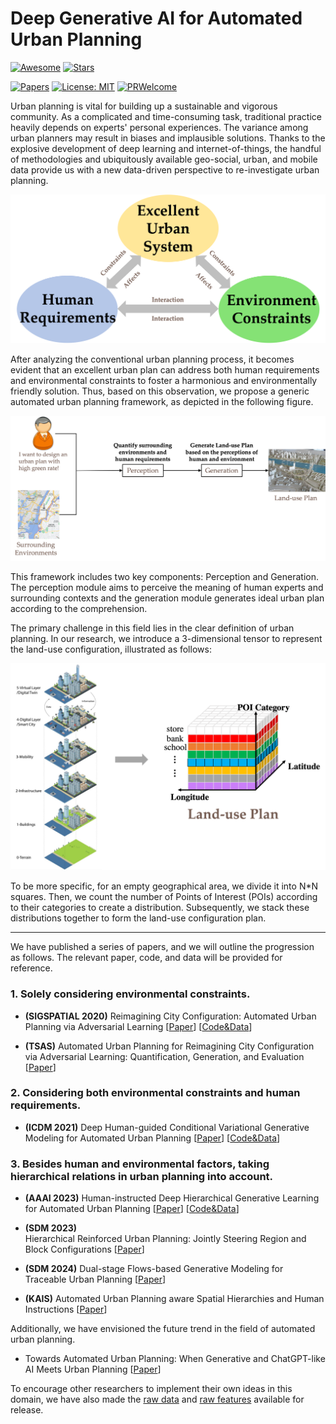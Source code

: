 # Deep Generative AI for Automated Urban Planning
[![Awesome](https://cdn.rawgit.com/sindresorhus/awesome/d7305f38d29fed78fa85652e3a63e154dd8e8829/media/badge.svg)](https://github.com/sindresorhus/awesome)
[![Stars](https://img.shields.io/github/stars/wangdongjie100/Deep-Generative-Learning-for-Automated-Urban-Planning?style=social)](https://img.shields.io/github/stars/wangdongjie100/Deep-Generative-Learning-for-Automated-Urban-Planning?style=social)

[![Papers](https://img.shields.io/badge/PaperNumber-8-blue)](https://img.shields.io/badge/PaperNumber-8-blue)
[![License: MIT](https://img.shields.io/badge/License-MIT-yellow.svg)](https://opensource.org/licenses/MIT)
[![PRWelcome](https://img.shields.io/badge/PRs-Welcome-red)](https://img.shields.io/badge/PRs-Welcome-red)


Urban planning is vital for building up a sustainable and vigorous community. As a complicated and time-consuming task, traditional practice heavily depends on experts' personal experiences. The variance among urban planners may result in biases and implausible solutions. Thanks to the explosive development of deep learning and internet-of-things, the handful of methodologies and ubiquitously available geo-social, urban, and mobile data provide us with a new data-driven perspective to re-investigate urban planning.

![urban](./urban.png)


After analyzing the conventional urban planning process, it becomes evident that an excellent urban plan can address both human requirements and environmental constraints to foster a harmonious and environmentally friendly solution. Thus, based on this observation, we propose a generic automated urban planning framework, as depicted in the following figure.


![automated urban plan](./automated_urban_plan.png)





This framework includes two key components: Perception and Generation. The perception module aims to perceive the meaning of human experts and surrounding contexts and the generation module generates ideal urban plan according to the comprehension.

The primary challenge in this field lies in the clear definition of urban planning. In our research, we introduce a 3-dimensional tensor to represent the land-use configuration, illustrated as follows:

![land-use](./land-use.png)


To be more specific, for an empty geographical area, we divide it into N*N squares. Then, we count the number of Points of Interest (POIs) according to their categories to create a distribution. Subsequently, we stack these distributions together to form the land-use configuration plan.

---

We have published a series of papers, and we will outline the progression as follows. The relevant paper, code, and data will be provided for reference.

<h3><b>1. Solely considering environmental constraints.</b></h3>

* **(SIGSPATIAL 2020)** Reimagining City Configuration: Automated Urban Planning via Adversarial Learning
[[Paper](https://arxiv.org/abs/2008.09912)] [[Code&Data](https://www.dropbox.com/scl/fo/7a416ys4njgwa25nqjjzb/h?dl=0&rlkey=sdl5e8eckeoe0w0lsykdbpl6p)]

* **(TSAS)** Automated Urban Planning for Reimagining City Configuration via Adversarial Learning: Quantification, Generation, and Evaluation 
[[Paper](https://arxiv.org/abs/2112.14699)]


<h3><b>2. Considering both environmental constraints and human requirements.</b></h3>

* **(ICDM 2021)** Deep Human-guided Conditional Variational Generative Modeling for Automated Urban Planning
[[Paper](https://arxiv.org/pdf/2110.07717.pdf)] [[Code&Data](https://www.dropbox.com/scl/fo/hudgsilk6myqfxuu6lz3a/h?dl=0&rlkey=610fr3k0pavza3bag51gzihvb)]




<h3><b>3. Besides human and environmental factors, taking hierarchical relations in urban planning into account.</b></h3>

* **(AAAI 2023)** Human-instructed Deep Hierarchical Generative Learning for Automated Urban Planning
[[Paper](https://ojs.aaai.org/index.php/AAAI/article/view/25589)] [[Code&Data](https://www.dropbox.com/scl/fo/win4kptpf345ire8zdfnm/h?dl=0&rlkey=s3v7g214rte00x96bxuxcwhqt)]

* **(SDM 2023)** 	
Hierarchical Reinforced Urban Planning: Jointly Steering Region and Block Configurations
[[Paper](https://epubs.siam.org/doi/abs/10.1137/1.9781611977653.ch39)]


* **(SDM 2024)** Dual-stage Flows-based Generative Modeling for Traceable Urban Planning
[[Paper](https://arxiv.org/abs/2310.02453)] 






* **(KAIS)** Automated Urban Planning aware Spatial Hierarchies and Human Instructions
[[Paper](https://link.springer.com/article/10.1007/s10115-022-01801-6)]

Additionally, we have envisioned the future trend in the field of automated urban planning.


* Towards Automated Urban Planning: When Generative and ChatGPT-like AI Meets Urban Planning
[[Paper](https://arxiv.org/pdf/2304.03892.pdf)]

To encourage other researchers to implement their own ideas in this domain, we have also made the [raw data](https://www.dropbox.com/sh/tgc3oe9eufadfwn/AADrSREeqkKdz9aEjW1eVrXqa?dl=0) and [raw features](https://www.dropbox.com/sh/wpb4l06ajuj9lc5/AAAywWILuBhvu8XMXD5WYnOda?dl=0) available for release.

